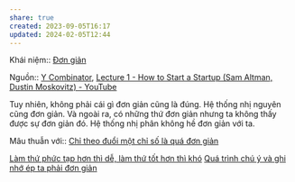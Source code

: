 ```yaml
---
share: true
created: 2023-09-05T16:17
updated: 2024-02-05T12:44
---
```


Khái niệm:: [Đơn giản](../../../%CE%9E%20Kh%C3%A1i%20ni%E1%BB%87m/%C4%90%C6%A1n%20gi%E1%BA%A3n.md)

Nguồn:: [Y Combinator](../../../%CE%9E%20Ngu%E1%BB%93n/Y%20Combinator.md), [Lecture 1 - How to Start a Startup (Sam Altman, Dustin Moskovitz) - YouTube](https://youtu.be/CBYhVcO4WgI?si=SUIPs0AyeGf_MCsM&t=1227)

Tuy nhiên, không phải cái gì đơn giản cũng là đúng. Hệ thống nhị nguyên cũng đơn giản. Và ngoài ra, có những thứ đơn giản nhưng ta không thấy được sự đơn giản đó. Hệ thống nhị phân không hề đơn giản với ta.

Mâu thuẫn với:: [Chỉ theo đuổi một chỉ số là quá đơn giản](../../Ph%C3%A1t%20tri%E1%BB%83n%20s%E1%BA%A3n%20ph%E1%BA%A9m/Ch%E1%BB%89%20s%E1%BB%91/Ch%E1%BB%89%20theo%20%C4%91u%E1%BB%95i%20m%E1%BB%99t%20ch%E1%BB%89%20s%E1%BB%91%20l%C3%A0%20qu%C3%A1%20%C4%91%C6%A1n%20gi%E1%BA%A3n.md)

[Làm thứ phức tạp hơn thì dễ, làm thứ tốt hơn thì khó](./L%C3%A0m%20th%E1%BB%A9%20ph%E1%BB%A9c%20t%E1%BA%A1p%20h%C6%A1n%20th%C3%AC%20d%E1%BB%85,%20l%C3%A0m%20th%E1%BB%A9%20t%E1%BB%91t%20h%C6%A1n%20th%C3%AC%20kh%C3%B3.md) 
[Quá trình chú ý và ghi nhớ ép ta phải đơn giản](./Qu%C3%A1%20tr%C3%ACnh%20ch%C3%BA%20%C3%BD%20v%C3%A0%20ghi%20nh%E1%BB%9B%20%C3%A9p%20ta%20ph%E1%BA%A3i%20%C4%91%C6%A1n%20gi%E1%BA%A3n.md)